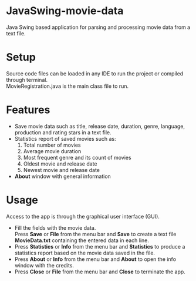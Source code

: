 # JavaSwing-movie-data
Java Swing based application for parsing and processing movie data from a text file.

# Setup
Source code files can be loaded in any IDE to run the project or compiled through terminal.  
MovieRegistration.java is the main class file to run.

# Features
- Save movie data such as title, release date, duration, genre, language, production and rating stars in a text file.
- Statistics report of saved movies such as:
  1. Total number of movies
  2. Average movie duration
  3. Most frequent genre and its count of movies
  4. Oldest movie and release date
  5. Newest movie and release date
- **About** window with general information

# Usage
Access to the app is through the graphical user interface (GUI).
- Fill the fields with the movie data.  
  Press **Save** or **File** from the menu bar and **Save** to create a text file **MovieData.txt** containing the entered data in each line.
- Press **Statistics** or **Info** from the menu bar and **Statistics** to produce a statistics report based on the movie data saved in the file.
- Press **About** or **Info** from the menu bar and **About** to open the info window with the credits.
- Press **Close** or **File** from the menu bar and **Close** to terminate the app.
